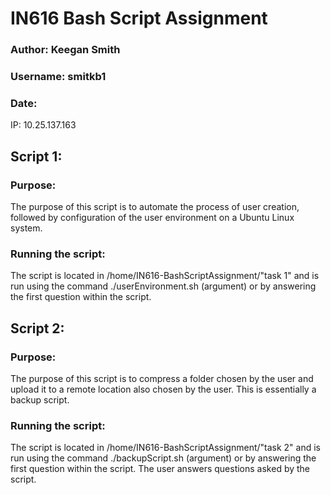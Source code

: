 # IN616 Bash Script Assignment
### Author: Keegan Smith
### Username: smitkb1
### Date:

IP: 10.25.137.163

## Script 1:

### Purpose:
The purpose of this script is to automate the process of user creation, followed by configuration of the user environment on a Ubuntu Linux system.

### Running the script:
The script is located in /home/IN616-BashScriptAssignment/"task 1" and is run using the command ./userEnvironment.sh (argument) or by answering the first question within the script.

## Script 2:

### Purpose:
The purpose of this script is to compress a folder chosen by the user and upload it to a remote location also chosen by the user. This is essentially a backup script.

### Running the script:
The script is located in /home/IN616-BashScriptAssignment/"task 2" and is run using the command ./backupScript.sh (argument) or by answering the first question within the script. The user answers questions asked by the script.
